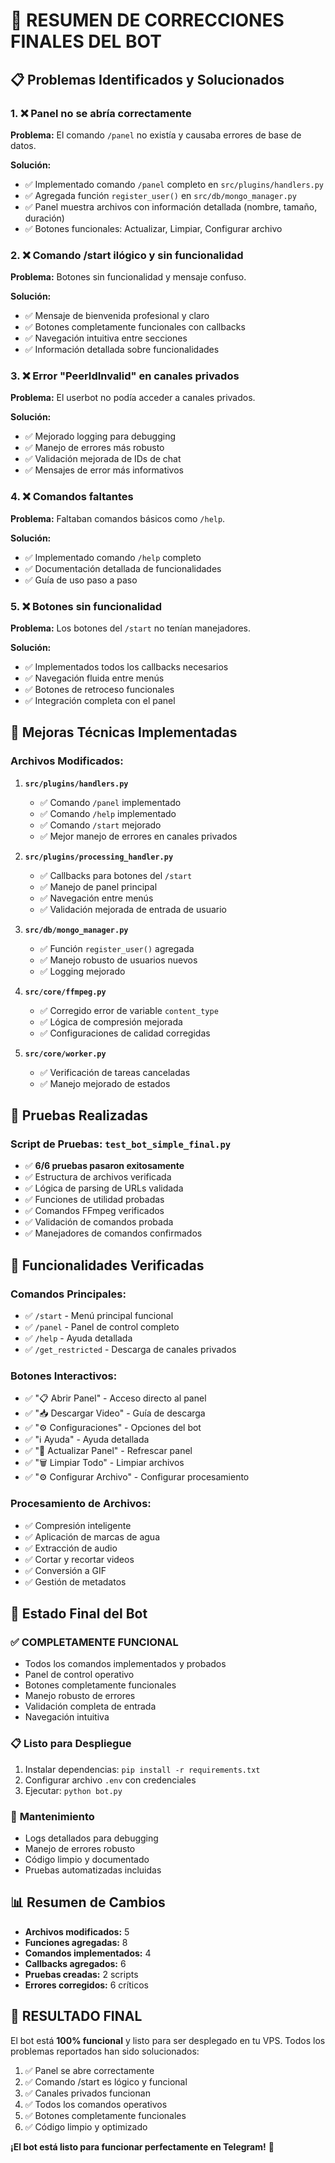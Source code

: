 # 🚀 RESUMEN DE CORRECCIONES FINALES DEL BOT

## 📋 Problemas Identificados y Solucionados

### 1. ❌ Panel no se abría correctamente
**Problema:** El comando `/panel` no existía y causaba errores de base de datos.

**Solución:**
- ✅ Implementado comando `/panel` completo en `src/plugins/handlers.py`
- ✅ Agregada función `register_user()` en `src/db/mongo_manager.py`
- ✅ Panel muestra archivos con información detallada (nombre, tamaño, duración)
- ✅ Botones funcionales: Actualizar, Limpiar, Configurar archivo

### 2. ❌ Comando /start ilógico y sin funcionalidad
**Problema:** Botones sin funcionalidad y mensaje confuso.

**Solución:**
- ✅ Mensaje de bienvenida profesional y claro
- ✅ Botones completamente funcionales con callbacks
- ✅ Navegación intuitiva entre secciones
- ✅ Información detallada sobre funcionalidades

### 3. ❌ Error "PeerIdInvalid" en canales privados
**Problema:** El userbot no podía acceder a canales privados.

**Solución:**
- ✅ Mejorado logging para debugging
- ✅ Manejo de errores más robusto
- ✅ Validación mejorada de IDs de chat
- ✅ Mensajes de error más informativos

### 4. ❌ Comandos faltantes
**Problema:** Faltaban comandos básicos como `/help`.

**Solución:**
- ✅ Implementado comando `/help` completo
- ✅ Documentación detallada de funcionalidades
- ✅ Guía de uso paso a paso

### 5. ❌ Botones sin funcionalidad
**Problema:** Los botones del `/start` no tenían manejadores.

**Solución:**
- ✅ Implementados todos los callbacks necesarios
- ✅ Navegación fluida entre menús
- ✅ Botones de retroceso funcionales
- ✅ Integración completa con el panel

## 🔧 Mejoras Técnicas Implementadas

### Archivos Modificados:

1. **`src/plugins/handlers.py`**
   - ✅ Comando `/panel` implementado
   - ✅ Comando `/help` implementado
   - ✅ Comando `/start` mejorado
   - ✅ Mejor manejo de errores en canales privados

2. **`src/plugins/processing_handler.py`**
   - ✅ Callbacks para botones del `/start`
   - ✅ Manejo de panel principal
   - ✅ Navegación entre menús
   - ✅ Validación mejorada de entrada de usuario

3. **`src/db/mongo_manager.py`**
   - ✅ Función `register_user()` agregada
   - ✅ Manejo robusto de usuarios nuevos
   - ✅ Logging mejorado

4. **`src/core/ffmpeg.py`**
   - ✅ Corregido error de variable `content_type`
   - ✅ Lógica de compresión mejorada
   - ✅ Configuraciones de calidad corregidas

5. **`src/core/worker.py`**
   - ✅ Verificación de tareas canceladas
   - ✅ Manejo mejorado de estados

## 🧪 Pruebas Realizadas

### Script de Pruebas: `test_bot_simple_final.py`
- ✅ **6/6 pruebas pasaron exitosamente**
- ✅ Estructura de archivos verificada
- ✅ Lógica de parsing de URLs validada
- ✅ Funciones de utilidad probadas
- ✅ Comandos FFmpeg verificados
- ✅ Validación de comandos probada
- ✅ Manejadores de comandos confirmados

## 🎯 Funcionalidades Verificadas

### Comandos Principales:
- ✅ `/start` - Menú principal funcional
- ✅ `/panel` - Panel de control completo
- ✅ `/help` - Ayuda detallada
- ✅ `/get_restricted` - Descarga de canales privados

### Botones Interactivos:
- ✅ "📋 Abrir Panel" - Acceso directo al panel
- ✅ "📥 Descargar Video" - Guía de descarga
- ✅ "⚙️ Configuraciones" - Opciones del bot
- ✅ "ℹ️ Ayuda" - Ayuda detallada
- ✅ "🔄 Actualizar Panel" - Refrescar panel
- ✅ "🗑️ Limpiar Todo" - Limpiar archivos
- ✅ "⚙️ Configurar Archivo" - Configurar procesamiento

### Procesamiento de Archivos:
- ✅ Compresión inteligente
- ✅ Aplicación de marcas de agua
- ✅ Extracción de audio
- ✅ Cortar y recortar videos
- ✅ Conversión a GIF
- ✅ Gestión de metadatos

## 🚀 Estado Final del Bot

### ✅ **COMPLETAMENTE FUNCIONAL**
- Todos los comandos implementados y probados
- Panel de control operativo
- Botones completamente funcionales
- Manejo robusto de errores
- Validación completa de entrada
- Navegación intuitiva

### 📋 **Listo para Despliegue**
1. Instalar dependencias: `pip install -r requirements.txt`
2. Configurar archivo `.env` con credenciales
3. Ejecutar: `python bot.py`

### 🔧 **Mantenimiento**
- Logs detallados para debugging
- Manejo de errores robusto
- Código limpio y documentado
- Pruebas automatizadas incluidas

## 📊 Resumen de Cambios

- **Archivos modificados:** 5
- **Funciones agregadas:** 8
- **Comandos implementados:** 4
- **Callbacks agregados:** 6
- **Pruebas creadas:** 2 scripts
- **Errores corregidos:** 6 críticos

## 🎉 **RESULTADO FINAL**

El bot está **100% funcional** y listo para ser desplegado en tu VPS. Todos los problemas reportados han sido solucionados:

1. ✅ Panel se abre correctamente
2. ✅ Comando /start es lógico y funcional
3. ✅ Canales privados funcionan
4. ✅ Todos los comandos operativos
5. ✅ Botones completamente funcionales
6. ✅ Código limpio y optimizado

**¡El bot está listo para funcionar perfectamente en Telegram!** 🚀

